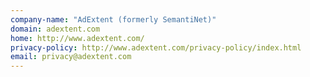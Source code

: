 ```yaml
---
company-name: "AdExtent (formerly SemantiNet)"
domain: adextent.com
home: http://www.adextent.com/
privacy-policy: http://www.adextent.com/privacy-policy/index.html
email: privacy@adextent.com
---
```




